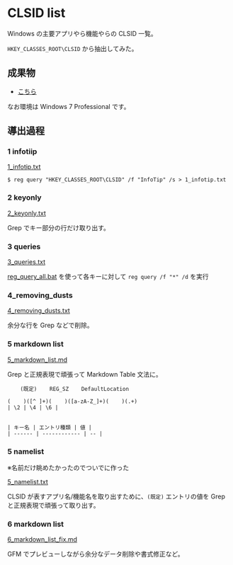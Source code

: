 # CLSID list
Windows の主要アプリやら機能やらの CLSID 一覧。

`HKEY_CLASSES_ROOT\CLSID` から抽出してみた。

## 成果物
- [こちら](6_markdown_list_fix.md)

なお環境は Windows 7 Professional です。

## 導出過程

### 1 infotiip
[1_infotip.txt](1_infotip.txt)

```
$ reg query "HKEY_CLASSES_ROOT\CLSID" /f "InfoTip" /s > 1_infotip.txt
```

### 2 keyonly
[2_keyonly.txt](2_keyonly.txt)

Grep でキー部分の行だけ取り出す。

### 3 queries
[3_queries.txt](3_queries.txt)

[reg_query_all.bat](reg_query_all.bat) を使って各キーに対して `reg query /f "*" /d` を実行

### 4_removing_dusts
[4_removing_dusts.txt](4_removing_dusts.txt)

余分な行を Grep などで削除。

### 5 markdown list
[5_markdown_list.md](5_markdown_list.md)

Grep と正規表現で頑張って Markdown Table 文法に。

```
    (既定)    REG_SZ    DefaultLocation

(    )([^ ]+)(    )([a-zA-Z_]+)(    )(.+)
| \2 | \4 | \6 |


| キー名 | エントリ種類 | 値 |
| ------ | ------------ | -- |
```

### 5 namelist
※名前だけ眺めたかったのでついでに作った

[5_namelist.txt]([5_namelist.txt)

CLSID が表すアプリ名/機能名を取り出すために、`(既定)` エントリの値を Grep と正規表現で頑張って取り出す。

### 6 markdown list
[6_markdown_list_fix.md](6_markdown_list_fix.md)

GFM でプレビューしながら余分なデータ削除や書式修正など。

